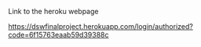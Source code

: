 Link to the heroku webpage





https://dswfinalproject.herokuapp.com/login/authorized?code=6f15763eaab59d39388c
